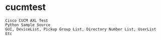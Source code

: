 # cucmtest


```
Cisco CUCM AXL Test
Python Sample Source
GUI, DeviceList, Pickup Group List, Directory Number List, UserList Etc
```
